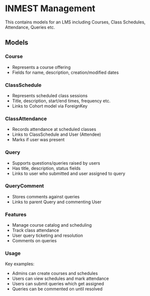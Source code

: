 # INMEST Management
This contains models for an LMS including Courses, Class Schedules, Attendance, Queries etc.

## Models
### Course
- Represents a course offering
- Fields for name, description, creation/modified dates

### ClassSchedule
- Represents scheduled class sessions
- Title, description, start/end times, frequency etc.
- Links to Cohort model via ForeignKey

### ClassAttendance
- Records attendance at scheduled classes
- Links to ClassSchedule and User (Attendee)
- Marks if user was present
### Query

- Supports questions/queries raised by users
- Has title, description, status fields
- Links to user who submitted and user assigned to query

### QueryComment
- Stores comments against queries
- Links to parent Query and commenting User

### Features
- Manage course catalog and scheduling
- Track class attendance
- User query ticketing and resolution
- Comments on queries

### Usage
Key examples:

- Admins can create courses and schedules
- Users can view schedules and mark attendance
- Users can submit queries which get assigned
- Queries can be commented on until resolved